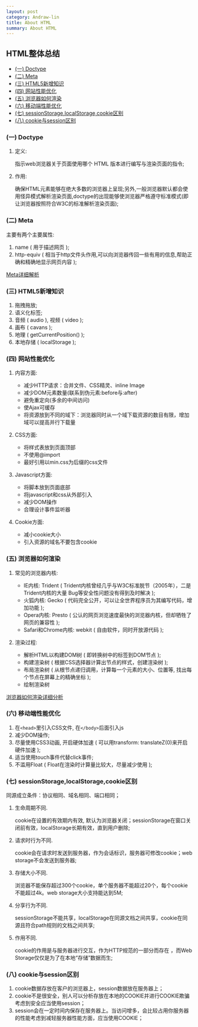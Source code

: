 ```yaml
---
layout: post
category: Andraw-lin
title: About HTML
summary: About HTML
---
```


## **HTML整体总结**

 - [(一) Doctype](#一-doctype)
 - [(二) Meta](#二-meta)
 - [(三) HTML5新增知识](#三-html5新增知识)
 - [(四) 网站性能优化](#四-网站性能优化)
 - [(五) 浏览器如何渲染](#五-浏览器如何渲染)
 - [(六) 移动端性能优化](#六-移动端性能优化)
 - [(七) sessionStorage,localStorage,cookie区别](#七-sessionstoragelocalstoragecookie区别)
 - [(八) cookie与session区别](#八-cookie与session区别)

### (一) Doctype

 1. 定义: 
 
    指示web浏览器关于页面使用哪个 HTML 版本进行编写与渲染页面的指令;

 2. 作用: 
 
    确保HTML元素能够在绝大多数的浏览器上呈现;另外,一般浏览器默认都会使用怪异模式解析渲染页面,doctype的出现能够使浏览器严格遵守标准模式(即让浏览器按照符合W3C的标准解析渲染页面);


### (二) Meta

主要有两个主要属性:

 1. name ( 用于描述网页 );
 2. http-equiv ( 相当于http文件头作用,可以向浏览器传回一些有用的信息,帮助正确和精确地显示网页内容 );

[Meta详细解析](https://github.com/Andraw-lin/Andraw-lin.github.io/blob/master/_posts/2016-03-20-In-Depth-Understanding-HTML-Meta-Tag.md)


### (三) HTML5新增知识

 1. 拖拽拖放;
 2. 语义化标签;
 3. 音频 ( audio ), 视频 ( video );
 4. 画布 ( cavans );
 5. 地理 ( getCurrentPosition() );
 6. 本地存储 ( localStorage );
 

### (四) 网站性能优化

 1. 内容方面:

    + 减少HTTP请求：合并文件、CSS精灵、inline Image
    + 减少DOM元素数量(联系到伪元素:before与:after)
    + 避免重定向(多余的中间访问)
    + 使Ajax可缓存
    + 将资源放到不同的域下：浏览器同时从一个域下载资源的数目有限，增加域可以提高并行下载量

 2. CSS方面:

    + 将样式表放到页面顶部
    + 不使用@import
    + 最好引用以min.css为后缀的css文件

 3. Javascript方面:

    + 将脚本放到页面底部
    + 将javascript和css从外部引入
    + 减少DOM操作
    + 合理设计事件监听器

 4. Cookie方面:

    + 减小cookie大小
    + 引入资源的域名不要包含cookie
    
### (五) 浏览器如何渲染

 1. 常见的浏览器内核:

    - IE内核: Trident ( Trident内核曾经几乎与W3C标准脱节（2005年），二是Trident内核的大量 Bug等安全性问题没有得到及时解决 );
    - 火狐内核: Gecko ( 代码完全公开，可以让全世界程序员为其编写代码，增加功能 );
    - Opera内核: Presto ( 公认的网页浏览速度最快的浏览器内核，但却牺牲了网页的兼容性 );
    - Safari和Chrome内核: webkit ( 自由软件，同时开放源代码 );
    
 2. 渲染过程:

    - 解析HTML以构建DOM树 ( 即转换树中的标签到DOM节点 );
    - 构建渲染树 ( 根据CSS选择器计算出节点的样式，创建渲染树 );
    - 布局渲染树 ( 从根节点递归调用，计算每一个元素的大小、位置等, 找出每个节点在屏幕上的精确坐标 );
    - 绘制渲染树
  
[浏览器如何渲染详细分析](https://github.com/Andraw-lin/Andraw-lin.github.io/blob/master/_posts%2F2016-04-14-How-Browser-Work.md)

### (六) 移动端性能优化

 1. 在```<head>```里引入CSS文件, 在```</body>```后面引入js
 2. 减少DOM操作;
 3. 尽量使用CSS3动画, 开启硬体加速 ( 可以用transform: translateZ(0)来开启硬件加速 );
 4. 适当使用touch事件代替click事件;
 5. 不滥用Float ( Float在渲染时计算量比较大，尽量减少使用 );
 

### (七) sessionStorage,localStorage,cookie区别

同源成立条件：协议相同、域名相同、端口相同；

 1. 生命周期不同. 
 
    cookie在设置的有效期内有效, 默认为浏览器关闭；sessionStorage在窗口关闭前有效，localStorage长期有效，直到用户删除;

 2. 请求时行为不同.

    cookie会在请求时发送到服务器，作为会话标识，服务器可修改cookie；web storage不会发送到服务器;
    
 3. 存储大小不同.

    浏览器不能保存超过300个cookie，单个服务器不能超过20个，每个cookie不能超过4k。web storage大小支持能达到5M;
    
 4. 分享行为不同.

    sessionStorage不能共享，localStorage在同源文档之间共享，cookie在同源且符合path规则的文档之间共享;
    
 5. 作用不同.

    cookie的作用是与服务器进行交互，作为HTTP规范的一部分而存在 ，而Web Storage仅仅是为了在本地“存储”数据而生;
    
### (八) cookie与session区别

 1. cookie数据存放在客户的浏览器上，session数据放在服务器上；
 2. cookie不是很安全，别人可以分析存放在本地的COOKIE并进行COOKIE欺骗考虑到安全应当使用session；
 3. session会在一定时间内保存在服务器上。当访问增多，会比较占用你服务器的性能考虑到减轻服务器性能方面，应当使用COOKIE；